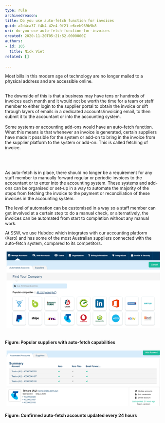 ```yaml
---
type: rule
archivedreason: 
title: Do you use auto-fetch function for invoices
guid: a2d4ca37-f4b4-42e4-9f21-e6ceb939b9b8
uri: do-you-use-auto-fetch-function-for-invoices
created: 2020-11-20T05:21:52.0000000Z
authors:
- id: 105
  title: Nick Viet
related: []

---
```



Most bills in this modern age of technology are no longer mailed to a physical address and are accessible online. <br><div><br></div><div>The downside of this is that a business may have tens or hundreds of invoices each month and it would not be worth the time for a team or staff member to either login to the supplier portal to obtain the invoice or sift through layers of emails in a dedicated accounts/invoicing email, to then submit it to the accountant or into the accounting system. <br></div><div><br></div><div>Some systems or accounting add-ons would have an auto-fetch function. What this means is that whenever an invoice is generated, certain suppliers have made it possible for the system or add-on to bring in the invoice from the supplier platform to the system or add-on. This is called fetching of invoice.<br></div><div><br></div>
<br><excerpt class='endintro'></excerpt><br>
<p>​As auto-fetch is in place, there should no longer be a requirement for any staff member to manually forward regular or periodic invoices to the accountant or to enter into the accounting system. These systems and add-ons can be organised or set-up in a way to automate the majority of the steps ​from fetching the invoice to the payment or reconciliation of these invoices in the accounting system.</p><p>The level of automation can be customised in a way so a staff member can get involved at a certain step to do a manual check, or alternatively, the invoices can be automated from start to completion without any manual work.<br></p><p>At SSW, we use Hubdoc which integrates with our accounting platform (Xero) and has some of the most Australian suppliers connected with the auto-fetch system, compared to its competitors. <br></p><p><img src="2020-11-20_16-59-56.png" alt="2020-11-20_16-59-56.png" style="margin:5px;width:808px;" /> </p><p><strong>Figure: Popular suppliers with auto-fetch capabilities</strong></p><p><b><img src="2020-11-20_17-01-43.png" alt="2020-11-20_17-01-43.png" style="margin:5px;width:808px;" /><br></b></p><p><b>Figure: Confirmed auto-fetch accounts updated every 24 hours</b></p><p><br><br></p>


